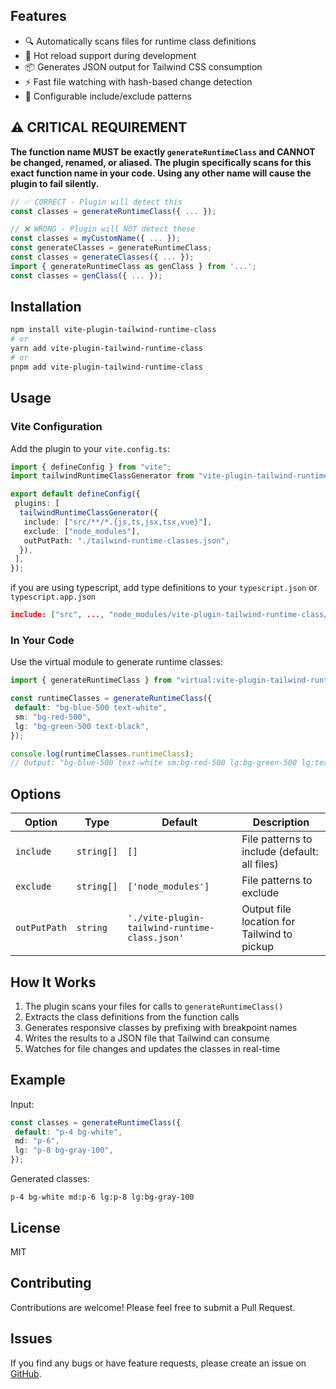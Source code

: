 ## Features

- 🔍 Automatically scans files for runtime class definitions
- 🔄 Hot reload support during development
- 📦 Generates JSON output for Tailwind CSS consumption
- ⚡ Fast file watching with hash-based change detection
- 🎯 Configurable include/exclude patterns

## ⚠️ CRITICAL REQUIREMENT

**The function name MUST be exactly `generateRuntimeClass` and CANNOT be changed, renamed, or aliased. The plugin specifically scans for this exact function name in your code. Using any other name will cause the plugin to fail silently.**

```typescript
// ✅ CORRECT - Plugin will detect this
const classes = generateRuntimeClass({ ... });

// ❌ WRONG - Plugin will NOT detect these
const classes = myCustomName({ ... });
const generateClasses = generateRuntimeClass;
const classes = generateClasses({ ... });
import { generateRuntimeClass as genClass } from '...';
const classes = genClass({ ... });
```

## Installation

```bash
npm install vite-plugin-tailwind-runtime-class
# or
yarn add vite-plugin-tailwind-runtime-class
# or
pnpm add vite-plugin-tailwind-runtime-class
```

## Usage

### Vite Configuration

Add the plugin to your `vite.config.ts`:

```typescript
import { defineConfig } from "vite";
import tailwindRuntimeClassGenerator from "vite-plugin-tailwind-runtime-class";

export default defineConfig({
 plugins: [
  tailwindRuntimeClassGenerator({
   include: ["src/**/*.{js,ts,jsx,tsx,vue}"],
   exclude: ["node_modules"],
   outPutPath: "./tailwind-runtime-classes.json",
  }),
 ],
});
```

if you are using typescript, add type definitions to your `typescript.json` or `typescript.app.json`

```json
include: ["src", ..., "node_modules/vite-plugin-tailwind-runtime-class/dist/virtual-module.d.d.ts"]

```

### In Your Code

Use the virtual module to generate runtime classes:

```typescript
import { generateRuntimeClass } from "virtual:vite-plugin-tailwind-runtime-class";

const runtimeClasses = generateRuntimeClass({
 default: "bg-blue-500 text-white",
 sm: "bg-red-500",
 lg: "bg-green-500 text-black",
});

console.log(runtimeClasses.runtimeClass);
// Output: "bg-blue-500 text-white sm:bg-red-500 lg:bg-green-500 lg:text-black"
```

## Options

| Option       | Type       | Default                                       | Description                                   |
| ------------ | ---------- | --------------------------------------------- | --------------------------------------------- |
| `include`    | `string[]` | `[]`                                          | File patterns to include (default: all files) |
| `exclude`    | `string[]` | `['node_modules']`                            | File patterns to exclude                      |
| `outPutPath` | `string`   | `'./vite-plugin-tailwind-runtime-class.json'` | Output file location for Tailwind to pickup   |

## How It Works

1. The plugin scans your files for calls to `generateRuntimeClass()`
2. Extracts the class definitions from the function calls
3. Generates responsive classes by prefixing with breakpoint names
4. Writes the results to a JSON file that Tailwind can consume
5. Watches for file changes and updates the classes in real-time

## Example

Input:

```typescript
const classes = generateRuntimeClass({
 default: "p-4 bg-white",
 md: "p-6",
 lg: "p-8 bg-gray-100",
});
```

Generated classes:

```
p-4 bg-white md:p-6 lg:p-8 lg:bg-gray-100
```

## License

MIT

## Contributing

Contributions are welcome! Please feel free to submit a Pull Request.

## Issues

If you find any bugs or have feature requests, please create an issue on [GitHub](https://github.com/yourusername/vite-plugin-tailwind-runtime-class/issues).
